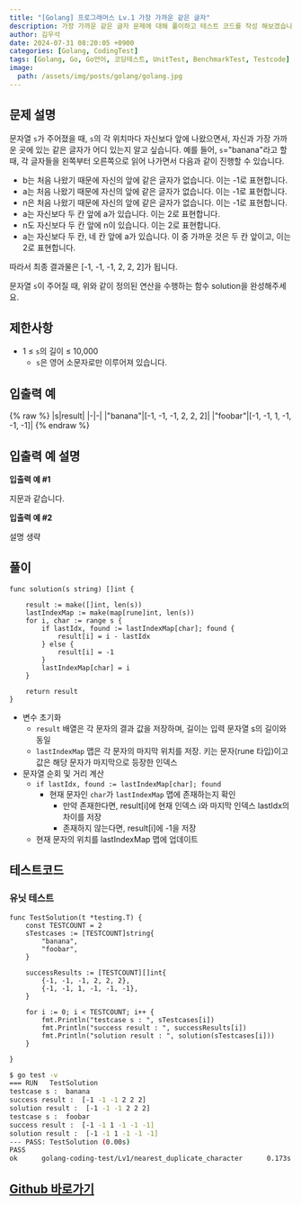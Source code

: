 ```yaml
---
title: "[Golang] 프로그래머스 Lv.1 가장 가까운 같은 글자"
description: 가장 가까운 같은 글자 문제에 대해 풀이하고 테스트 코드를 작성 해보겠습니다.
author: 김우석
date: 2024-07-31 08:20:05 +0900
categories: [Golang, CodingTest]
tags: [Golang, Go, Go언어, 코딩테스트, UnitTest, BenchmarkTest, Testcode]
image:
  path: /assets/img/posts/golang/golang.jpg
---
```


## 문제 설명
문자열 `s`가 주어졌을 때, `s`의 각 위치마다 자신보다 앞에 나왔으면서, 자신과 가장 가까운 곳에 있는 같은 글자가 어디 있는지 알고 싶습니다.
예를 들어, `s`="banana"라고 할 때,  각 글자들을 왼쪽부터 오른쪽으로 읽어 나가면서 다음과 같이 진행할 수 있습니다.

- b는 처음 나왔기 때문에 자신의 앞에 같은 글자가 없습니다. 이는 -1로 표현합니다.
- a는 처음 나왔기 때문에 자신의 앞에 같은 글자가 없습니다. 이는 -1로 표현합니다.
- n은 처음 나왔기 때문에 자신의 앞에 같은 글자가 없습니다. 이는 -1로 표현합니다.
- a는 자신보다 두 칸 앞에 a가 있습니다. 이는 2로 표현합니다.
- n도 자신보다 두 칸 앞에 n이 있습니다. 이는 2로 표현합니다.
- a는 자신보다 두 칸, 네 칸 앞에 a가 있습니다. 이 중 가까운 것은 두 칸 앞이고, 이는 2로 표현합니다.

따라서 최종 결과물은 [-1, -1, -1, 2, 2, 2]가 됩니다.

문자열 `s`이 주어질 때, 위와 같이 정의된 연산을 수행하는 함수 solution을 완성해주세요.

## 제한사항
- 1 ≤ `s`의 길이 ≤ 10,000
	- `s`은 영어 소문자로만 이루어져 있습니다.

## 입출력 예
{% raw %}
|s|result|
|-|-|
|"banana"|[-1, -1, -1, 2, 2, 2]|
|"foobar"|[-1, -1, 1, -1, -1, -1]|
{% endraw %}

## 입출력 예 설명
**입출력 예 #1**

지문과 같습니다.

**입출력 예 #2**

설명 생략

## 풀이 
```golang
func solution(s string) []int {

	result := make([]int, len(s))
	lastIndexMap := make(map[rune]int, len(s))
	for i, char := range s {
		if lastIdx, found := lastIndexMap[char]; found {
			result[i] = i - lastIdx
		} else {
			result[i] = -1
		}
		lastIndexMap[char] = i
	}

	return result
}
```
- 변수 초기화
	- `result` 배열은 각 문자의 결과 값을 저장하며, 길이는 입력 문자열 s의 길이와 동일
	- `lastIndexMap` 맵은 각 문자의 마지막 위치를 저장. 키는 문자(rune 타입)이고 값은 해당 문자가 마지막으로 등장한 인덱스
- 문자열 순회 및 거리 계산
	- `if lastIdx, found := lastIndexMap[char]; found`
		- 현재 문자인 `char`가 `lastIndexMap` 맵에 존재하는지 확인
			- 만약 존재한다면, result[i]에 현재 인덱스 i와 마지막 인덱스 lastIdx의 차이를 저장
			- 존재하지 않는다면, result[i]에 -1을 저장
	- 현재 문자의 위치를 lastIndexMap 맵에 업데이트

## 테스트코드
### 유닛 테스트
```golang
func TestSolution(t *testing.T) {
	const TESTCOUNT = 2
	sTestcases := [TESTCOUNT]string{
		"banana",
		"foobar",
	}

	successResults := [TESTCOUNT][]int{
		{-1, -1, -1, 2, 2, 2},
		{-1, -1, 1, -1, -1, -1},
	}

	for i := 0; i < TESTCOUNT; i++ {
		fmt.Println("testcase s : ", sTestcases[i])
		fmt.Println("success result : ", successResults[i])
		fmt.Println("solution result : ", solution(sTestcases[i]))
	}

}
```

```bash
$ go test -v
=== RUN   TestSolution
testcase s :  banana
success result :  [-1 -1 -1 2 2 2]
solution result :  [-1 -1 -1 2 2 2]
testcase s :  foobar
success result :  [-1 -1 1 -1 -1 -1]
solution result :  [-1 -1 1 -1 -1 -1]
--- PASS: TestSolution (0.00s)
PASS
ok      golang-coding-test/Lv1/nearest_duplicate_character      0.173s
```

## [Github 바로가기](https://github.com/kr-goos/golang-coding-test/tree/master/programmers/Lv1/nearest_duplicate_character)